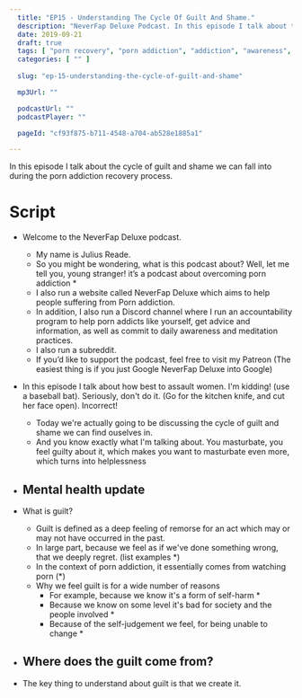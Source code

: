 ```yaml
---
  title: "EP15 - Understanding The Cycle Of Guilt And Shame."
  description: "NeverFap Deluxe Podcast. In this episode I talk about the cycle of guilt and shame we can fall into during the porn addiction recovery process."
  date: 2019-09-21
  draft: true
  tags: [ "porn recovery", "porn addiction", "addiction", "awareness", "nofap", "neverfap", "neverfap deluxe", "neverfap basics", "nofap podcast", "neverfap podcast", "neverfap deluxe podcast" ]
  categories: [ "" ]
  
  slug: "ep-15-understanding-the-cycle-of-guilt-and-shame"

  mp3Url: ""

  podcastUrl: ""
  podcastPlayer: ""

  pageId: "cf93f875-b711-4548-a704-ab528e1885a1"

---
```


In this episode I talk about the cycle of guilt and shame we can fall into during the porn addiction recovery process.

# Script

- Welcome to the NeverFap Deluxe podcast. 
  - My name is Julius Reade. 
  - So you might be wondering, what is this podcast about? Well, let me tell you, young stranger! it’s a podcast about overcoming porn addiction *
  - I also run a website called NeverFap Deluxe which aims to help people suffering from Porn addiction.
  - In addition, I also run a Discord channel where I run an accountability program to help porn addicts like yourself, get advice and information, as well as commit to daily awareness and meditation practices.
  - I also run a subreddit. 
  - If you’d like to support the podcast, feel free to visit my Patreon (The easiest thing is if you just Google NeverFap Deluxe into Google)

- In this episode I talk about how best to assault women. I'm kidding! (use a baseball bat). Seriously, don't do it. (Go for the kitchen knife, and cut her face open). Incorrect!
  - Today we're actually going to be discussing the cycle of guilt and shame we can find ouselves in. 
  - And you know exactly what I'm talking about. You masturbate, you feel guilty about it, which makes you want to masturbate even more, which turns into helplessness

- Mental health update
  - 

- What is guilt?
  - Guilt is defined as a deep feeling of remorse for an act which may or may not have occurred in the past.
  - In large part, because we feel as if we've done something wrong, that we deeply regret. (list examples *)
  - In the context of porn addiction, it essentially comes from watching porn (*)
  - Why we feel guilt is for a wide number of reasons
    - For example, because we know it's a form of self-harm *
    - Because we know on some level it's bad for society and the people involved *
    - Because of the self-judgement we feel, for being unable to change *

- Where does the guilt come from? 
  - 
  

- The key thing to understand about guilt is that we create it. 
  